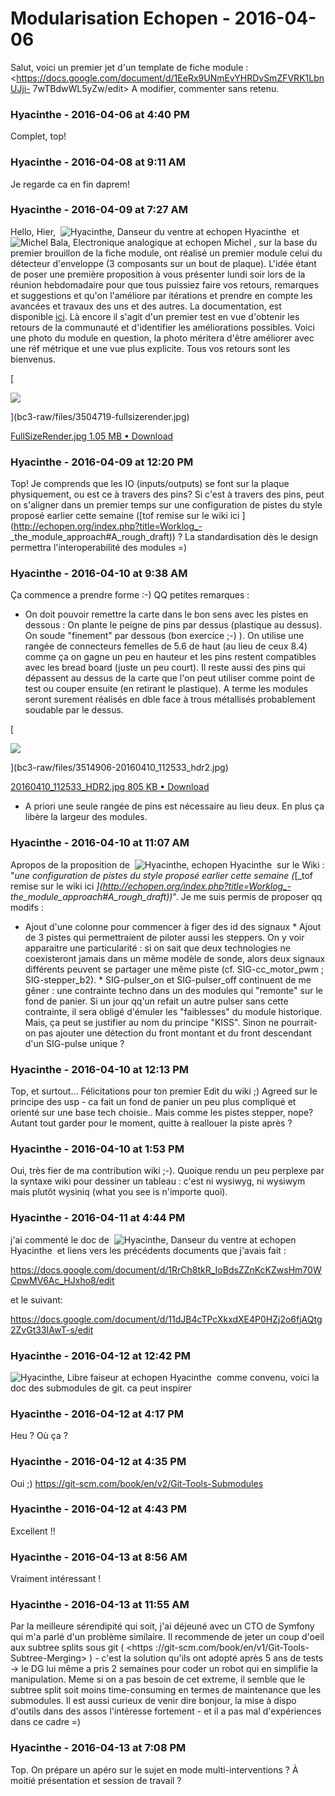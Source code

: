# Modularisation Echopen  - 2016-04-06

Salut, voici un premier jet d'un template de fiche module :   <https://docs.google.com/document/d/1EeRx9UNmEvYHRDvSmZFVRK1LbnUJji- 7wTBdwWL5yZw/edit>   A modifier, commenter sans retenu.

### **Hyacinthe** - 2016-04-06 at 4:40 PM

Complet, top!

### **Hyacinthe** - 2016-04-08 at 9:11 AM

Je regarde ca en fin daprem!

### **Hyacinthe** - 2016-04-09 at 7:27 AM

Hello,   Hier,  ![Hyacinthe, Danseur du ventre at echopen](./../../zz_assets/images/avatars/1248689.png) Hyacinthe  et  ![Michel Bala, Electronique analogique at echopen](./../../zz_assets/images/avatars/2008321.png) Michel , sur la base du premier brouillon de la fiche module, ont réalisé un premier module celui du détecteur d'enveloppe (3 composants sur un bout de plaque).   L'idée étant de poser une première proposition à vous présenter lundi soir lors de la réunion hebdomadaire pour que tous puissiez faire vos retours, remarques et suggestions et qu'on l'améliore par itérations et prendre en compte les avancées et travaux des uns et des autres.   La documentation, est disponible [ici](https://docs.google.com/document/d/1ZrQnQYbzWZsSQswlGicaGloDg0jS_OSDsJJOcuHyHIk). Là encore il s'agit d'un premier test en vue d'obtenir les retours de la communauté et d'identifier les améliorations possibles.   Voici une photo du module en question, la photo méritera d'être améliorer avec une réf métrique et une vue plus explicite.   Tous vos retours sont les bienvenus.   

[

![](bc3-raw/files/3504719-fullsizerender.jpg)

](bc3-raw/files/3504719-fullsizerender.jpg)

[FullSizeRender.jpg 1.05 MB • Download](bc3-raw/files/3504719-fullsizerender.jpg)

### **Hyacinthe** - 2016-04-09 at 12:20 PM

Top!  Je comprends que les IO (inputs/outputs) se font sur la plaque physiquement, ou est ce à travers des pins?  Si c'est à travers des pins, peut on s'aligner dans un premier temps sur une configuration de pistes du style proposé earlier cette semaine ([tof remise sur le wiki ici ](http://echopen.org/index.php?title=Worklog_- _the_module_approach#A_rough_draft)) ?  La standardisation dès le design permettra l'interoperabilité des modules =)

### **Hyacinthe** - 2016-04-10 at 9:38 AM

Ça commence a prendre forme :-)  QQ petites remarques :

 * On doit pouvoir remettre la carte dans le bon sens avec les pistes en dessous : On plante le peigne de pins par dessus (plastique au dessus). On soude "finement" par dessous (bon exercice ;-) ). On utilise une rangée de connecteurs femelles de 5.6 de haut (au lieu de ceux 8.4) comme ça on gagne un peu en hauteur et les pins restent compatibles avec les bread board (juste un peu court). Il reste aussi des pins qui dépassent au dessus de la carte que l'on peut utiliser comme point de test ou couper ensuite (en retirant le plastique). A terme les modules seront surement réalisés en dble face à trous métallisés probablement soudable par le dessus.

[

![](bc3-raw/files/3514906-20160410_112533_hdr2.jpg)

](bc3-raw/files/3514906-20160410_112533_hdr2.jpg)

[20160410_112533_HDR2.jpg 805 KB • Download](bc3-raw/files/3514906-20160410_112533_hdr2.jpg)

 * A priori une seule rangée de pins est nécessaire au lieu deux. En plus ça libère la largeur des modules.

### **Hyacinthe** - 2016-04-10 at 11:07 AM

Apropos de la proposition de  ![Hyacinthe, echopen](./../../zz_assets/images/avatars/2157822.png) Hyacinthe  sur le Wiki : "_une configuration de pistes du style proposé earlier cette semaine (_[_tof remise sur le wiki ici _](http://echopen.org/index.php?title=Worklog_- _the_module_approach#A_rough_draft)_)_".  Je me suis permis de proposer qq modifs :

 * Ajout d'une colonne pour commencer à figer des id des signaux  * Ajout de 3 pistes qui permettraient de piloter aussi les steppers. On y voir apparaitre une particularité : si on sait que deux technologies ne coexisteront jamais dans un même modèle de sonde, alors deux signaux différents peuvent se partager une même piste (cf. SIG-cc_motor_pwm ; SIG-stepper_b2).  * SIG-pulser_on et SIG-pulser_off continuent de me gêner : une contrainte techno dans un des modules qui "remonte" sur le fond de panier. Si un jour qq'un refait un autre pulser sans cette contrainte, il sera obligé d'émuler les "faiblesses" du module historique. Mais, ça peut se justifier au nom du principe "KISS". Sinon ne pourrait-on pas ajouter une détection du front montant et du front descendant d'un SIG-pulse unique ?

### **Hyacinthe** - 2016-04-10 at 12:13 PM

Top, et surtout... Félicitations pour ton premier Edit du wiki ;)  Agreed sur le principe des usp - ca fait un fond de panier un peu plus compliqué et orienté sur une base tech choisie.. Mais comme les pistes stepper, nope? Autant tout garder pour le moment, quitte à reallouer la piste après ?

### **Hyacinthe** - 2016-04-10 at 1:53 PM

Oui, très fier de ma contribution wiki ;-). Quoique rendu un peu perplexe par la syntaxe wiki pour dessiner un tableau : c'est ni wysiwyg, ni wysiwym mais plutôt wysiniq (what you see is n'importe quoi).

### **Hyacinthe** - 2016-04-11 at 4:44 PM

j'ai commenté le doc de  ![Hyacinthe, Danseur du ventre at echopen](./../../zz_assets/images/avatars/1248689.png) Hyacinthe  et liens vers les précédents documents que j'avais fait :    

<https://docs.google.com/document/d/1RrCh8tkR_IoBdsZZnKcKZwsHm70WCpwMV6Ac_HJxho8/edit>

 

et le suivant:

 

<https://docs.google.com/document/d/11dJB4cTPcXkxdXE4P0HZj2o6fjAQtg2ZvGt33IAwT-s/edit>

### **Hyacinthe** - 2016-04-12 at 12:42 PM

![Hyacinthe, Libre faiseur at echopen](./../../zz_assets/images/avatars/1275581.png) Hyacinthe  comme convenu, voici la doc des submodules de git. ca peut inspirer

### **Hyacinthe** - 2016-04-12 at 4:17 PM

Heu ? Où ça ?

### **Hyacinthe** - 2016-04-12 at 4:35 PM

Oui ;) <https://git-scm.com/book/en/v2/Git-Tools-Submodules>

### **Hyacinthe** - 2016-04-12 at 4:43 PM

Excellent !!

### **Hyacinthe** - 2016-04-13 at 8:56 AM

Vraiment intéressant !

### **Hyacinthe** - 2016-04-13 at 11:55 AM

Par la meilleure sérendipité qui soit, j'ai déjeuné avec un CTO de Symfony qui m'a parlé d'un problème similaire.   Il recommende de jeter un coup d'oeil aux subtree splits sous git ( <https ://git-scm.com/book/en/v1/Git-Tools-Subtree-Merging> ) - c'est la solution qu'ils ont adopté après 5 ans de tests -&gt; le DG lui même a pris 2 semaines pour coder un robot qui en simplifie la manipulation.   Meme si on a pas besoin de cet extreme, il semble que le subtree split soit moins time-consuming en termes de maintenance que les submodules.   Il est aussi curieux de venir dire bonjour, la mise à dispo d'outils dans des assos l'intéresse fortement - et il a pas mal d'expériences dans ce cadre =)

### **Hyacinthe** - 2016-04-13 at 7:08 PM

Top. On prépare un apéro sur le sujet en mode multi-interventions ? À moitié présentation et session de travail ?

